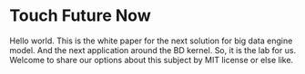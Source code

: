 # Touch Future Now
Hello world.
This is the white paper for the next solution for big data engine model. And the next application around the BD kernel. So, it is the lab for us.
Welcome to share our options about this subject by MIT license or else like.
